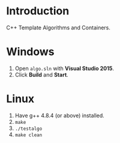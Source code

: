 # Introduction
C++ Template Algorithms and Containers.

# Windows
1. Open `algo.sln` with **Visual Studio 2015**.
2. Click **Build** and **Start**.

# Linux
1. Have g++ 4.8.4 (or above) installed.
2. `make`
3. `./testalgo`
4. `make clean`

